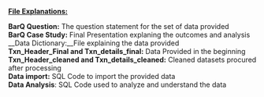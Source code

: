 <ins> __File Explanations:<br/>__</ins>

__BarQ Question:__ The question statement for the set of data provided<br/> 
__BarQ Case Study:__ Final Presentation explaning the outcomes and analysis<br/> 
__Data Dictionary:__File explaining the data provided<br/> 
__Txn_Header_Final and Txn_details_final:__ Data Provided in the beginning<br/> 
__Txn_Header_cleaned and Txn_details_cleaned:__ Cleaned datasets procured after processing<br/> 
__Data import:__ SQL Code to import the provided data<br/> 
__Data Analysis__: SQL Code used to analyze and understand the data<br/> 
